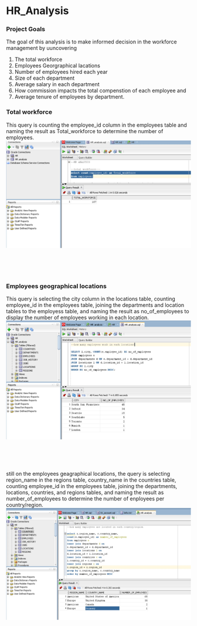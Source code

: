# HR_Analysis

### Project Goals
The goal of this analysis is to make informed decision in the workforce management by uuncovering
1. The total workforce
2. Employees Georgraphical lacations
3. Number of employees hired each year
4. Size of each department
5. Average salary in each department
6. How commission impacts the total compenstion of each employee and
7. Average tenure of employees by department.


### Total workforce
This query is counting the employee_id column in the employees table and naming the result as Total_workforce to determine the number of employees.
![Total Workforce](https://github.com/Emmanuel-Onu/HR_Analysis/blob/main/total%20workforce.jpg)
<br><br><br><br><br>

### Employees geographical locations
This query is selecting the city column in the locations table, counting employee_id in the employees table, joining the departments and location tables to the employess table, and naming the result as no_of_employees to display the number of employees working in each location.
![Number of employees working in each location](https://github.com/Emmanuel-Onu/HR_Analysis/blob/main/no%20of%20emp%20working%20in%20each%20location.jpg)
<br><br><br><br><br>


still on the employees geagraphical locations, the query is selecting region_name in the regions table, country_name in the countries table, counting employee_id in the employees table, joining the departments, locations, countries, and regions tables, and naming the result as number_of_employees to determine the number of enployees per country/region.
![NUmber of emploiyees per country/region](https://github.com/Emmanuel-Onu/HR_Analysis/blob/main/no%20of%20emp%20per%20contry%20and%20region.jpg)


